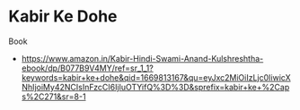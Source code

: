 # Kabir Ke Dohe

Book
- https://www.amazon.in/Kabir-Hindi-Swami-Anand-Kulshreshtha-ebook/dp/B077B9V4MY/ref=sr_1_1?keywords=kabir+ke+dohe&qid=1669813167&qu=eyJxc2MiOiIzLjc0IiwicXNhIjoiMy42NCIsInFzcCI6IjIuOTYifQ%3D%3D&sprefix=kabir+ke+%2Caps%2C271&sr=8-1
